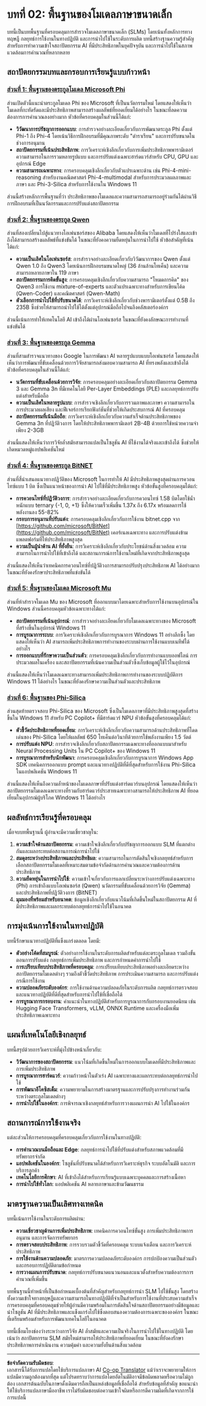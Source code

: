 <!--
CO_OP_TRANSLATOR_METADATA:
{
  "original_hash": "7c65ab2fd757b5fce2f114a3118d05da",
  "translation_date": "2025-09-18T06:27:25+00:00",
  "source_file": "Module02/README.md",
  "language_code": "th"
}
-->
# บทที่ 02: พื้นฐานของโมเดลภาษาขนาดเล็ก

บทนี้เป็นบทพื้นฐานที่ครอบคลุมการสำรวจโมเดลภาษาขนาดเล็ก (SLMs) โดยเน้นทั้งหลักการทางทฤษฎี กลยุทธ์การใช้งานในทางปฏิบัติ และการนำไปใช้ในระดับการผลิต บทนี้สร้างฐานความรู้สำคัญสำหรับการทำความเข้าใจสถาปัตยกรรม AI ที่มีประสิทธิภาพในยุคปัจจุบัน และการนำไปใช้ในสภาพแวดล้อมการคำนวณที่หลากหลาย

## สถาปัตยกรรมบทและกรอบการเรียนรู้แบบก้าวหน้า

### **[ส่วนที่ 1: พื้นฐานของตระกูลโมเดล Microsoft Phi](./01.PhiFamily.md)**
ส่วนเปิดตัวนี้แนะนำตระกูลโมเดล Phi ของ Microsoft ที่เป็นนวัตกรรมใหม่ โดยแสดงให้เห็นว่าโมเดลที่กะทัดรัดและมีประสิทธิภาพสามารถสร้างผลลัพธ์ที่ยอดเยี่ยมได้อย่างไร ในขณะที่ลดความต้องการการคำนวณลงอย่างมาก หัวข้อที่ครอบคลุมในส่วนนี้ได้แก่:

- **วิวัฒนาการปรัชญาการออกแบบ**: การสำรวจอย่างละเอียดเกี่ยวกับการพัฒนาตระกูล Phi ตั้งแต่ Phi-1 ถึง Phi-4 โดยเน้นวิธีการฝึกอบรมที่มีคุณภาพระดับ "ตำราเรียน" และการปรับขนาดในช่วงการอนุมาน
- **สถาปัตยกรรมที่เน้นประสิทธิภาพ**: การวิเคราะห์เชิงลึกเกี่ยวกับการเพิ่มประสิทธิภาพพารามิเตอร์ ความสามารถในการรวมหลายรูปแบบ และการปรับแต่งเฉพาะฮาร์ดแวร์สำหรับ CPU, GPU และอุปกรณ์ Edge
- **ความสามารถเฉพาะทาง**: การครอบคลุมเชิงลึกเกี่ยวกับตัวแปรเฉพาะด้าน เช่น Phi-4-mini-reasoning สำหรับงานคณิตศาสตร์ Phi-4-multimodal สำหรับการประมวลผลภาพและภาษา และ Phi-3-Silica สำหรับการใช้งานใน Windows 11

ส่วนนี้สร้างหลักการพื้นฐานที่ว่า ประสิทธิภาพของโมเดลและความสามารถสามารถอยู่ร่วมกันได้ผ่านวิธีการฝึกอบรมที่เป็นนวัตกรรมและการปรับแต่งสถาปัตยกรรม

### **[ส่วนที่ 2: พื้นฐานของตระกูล Qwen](./02.QwenFamily.md)**
ส่วนที่สองเปลี่ยนไปสู่แนวทางโอเพ่นซอร์สของ Alibaba โดยแสดงให้เห็นว่าโมเดลที่โปร่งใสและเข้าถึงได้สามารถสร้างผลลัพธ์ที่แข่งขันได้ ในขณะที่ยังคงความยืดหยุ่นในการนำไปใช้ หัวข้อสำคัญที่เน้นได้แก่:

- **ความเป็นเลิศในโอเพ่นซอร์ส**: การสำรวจอย่างละเอียดเกี่ยวกับวิวัฒนาการของ Qwen ตั้งแต่ Qwen 1.0 ถึง Qwen3 โดยเน้นการฝึกอบรมขนาดใหญ่ (36 ล้านล้านโทเค็น) และความสามารถหลายภาษาใน 119 ภาษา
- **สถาปัตยกรรมการคิดขั้นสูง**: การครอบคลุมเชิงลึกเกี่ยวกับความสามารถ "โหมดการคิด" ของ Qwen3 การใช้งาน mixture-of-experts และตัวแปรเฉพาะทางสำหรับการเขียนโค้ด (Qwen-Coder) และคณิตศาสตร์ (Qwen-Math)
- **ตัวเลือกการนำไปใช้ที่ปรับขนาดได้**: การวิเคราะห์เชิงลึกเกี่ยวกับช่วงพารามิเตอร์ตั้งแต่ 0.5B ถึง 235B ซึ่งช่วยให้สามารถนำไปใช้ได้ตั้งแต่อุปกรณ์มือถือไปจนถึงคลัสเตอร์องค์กร

ส่วนนี้เน้นการทำให้เทคโนโลยี AI เข้าถึงได้ผ่านโอเพ่นซอร์ส ในขณะที่ยังคงลักษณะการทำงานที่แข่งขันได้

### **[ส่วนที่ 3: พื้นฐานของตระกูล Gemma](./03.GemmaFamily.md)**
ส่วนที่สามสำรวจแนวทางของ Google ในการพัฒนา AI หลายรูปแบบแบบโอเพ่นซอร์ส โดยแสดงให้เห็นว่าการพัฒนาที่ขับเคลื่อนด้วยการวิจัยสามารถส่งมอบความสามารถ AI ที่ทรงพลังและเข้าถึงได้ หัวข้อที่ครอบคลุมในส่วนนี้ได้แก่:

- **นวัตกรรมที่ขับเคลื่อนด้วยการวิจัย**: การครอบคลุมอย่างละเอียดเกี่ยวกับสถาปัตยกรรม Gemma 3 และ Gemma 3n ที่มีเทคโนโลยี Per-Layer Embeddings (PLE) และกลยุทธ์การปรับแต่งสำหรับมือถือ
- **ความเป็นเลิศในหลายรูปแบบ**: การสำรวจเชิงลึกเกี่ยวกับการรวมภาพและภาษา ความสามารถในการประมวลผลเสียง และฟีเจอร์การเรียกฟังก์ชันที่ช่วยให้เกิดประสบการณ์ AI ที่ครอบคลุม
- **สถาปัตยกรรมที่เน้นมือถือ**: การวิเคราะห์เชิงลึกเกี่ยวกับความสำเร็จด้านประสิทธิภาพของ Gemma 3n ที่ปฏิวัติวงการ โดยให้ประสิทธิภาพพารามิเตอร์ 2B-4B ด้วยการใช้หน่วยความจำเพียง 2-3GB

ส่วนนี้แสดงให้เห็นว่าการวิจัยล้ำสมัยสามารถแปลเป็นโซลูชัน AI ที่ใช้งานได้จริงและเข้าถึงได้ ซึ่งช่วยให้เกิดหมวดหมู่แอปพลิเคชันใหม่

### **[ส่วนที่ 4: พื้นฐานของตระกูล BitNET](./04.BitNETFamily.md)**
ส่วนที่สี่นำเสนอแนวทางปฏิวัติของ Microsoft ในการทำให้ AI มีประสิทธิภาพสูงสุดผ่านการควอนไทซ์แบบ 1 บิต ซึ่งเป็นแนวหน้าของการนำ AI ไปใช้ที่มีประสิทธิภาพสูง หัวข้อขั้นสูงที่ครอบคลุมได้แก่:

- **การควอนไทซ์ที่ปฏิวัติวงการ**: การสำรวจอย่างละเอียดเกี่ยวกับการควอนไทซ์ 1.58 บิตโดยใช้น้ำหนักแบบ ternary {-1, 0, +1} ซึ่งให้ความเร็วเพิ่มขึ้น 1.37x ถึง 6.17x พร้อมลดการใช้พลังงานลง 55-82%
- **กรอบการอนุมานที่ปรับแต่ง**: การครอบคลุมเชิงลึกเกี่ยวกับการใช้งาน bitnet.cpp จาก [https://github.com/microsoft/BitNet](https://github.com/microsoft/BitNet) เคอร์เนลเฉพาะทาง และการปรับแต่งข้ามแพลตฟอร์มที่ให้ประสิทธิภาพสูงสุด
- **ความเป็นผู้นำด้าน AI ที่ยั่งยืน**: การวิเคราะห์เชิงลึกเกี่ยวกับประโยชน์ด้านสิ่งแวดล้อม ความสามารถในการนำไปใช้ที่เข้าถึงได้ และสถานการณ์การใช้งานใหม่ที่เกิดจากประสิทธิภาพสูงสุด

ส่วนนี้แสดงให้เห็นว่าเทคนิคการควอนไทซ์ที่ปฏิวัติวงการสามารถปรับปรุงประสิทธิภาพ AI ได้อย่างมาก ในขณะที่ยังคงรักษาประสิทธิภาพที่แข่งขันได้

### **[ส่วนที่ 5: พื้นฐานของโมเดล Microsoft Mu](./05.mumodel.md)**
ส่วนที่ห้าสำรวจโมเดล Mu ของ Microsoft ที่ออกแบบมาโดยเฉพาะสำหรับการใช้งานบนอุปกรณ์ใน Windows ส่วนนี้ครอบคลุมหัวข้อเฉพาะทางได้แก่:

- **สถาปัตยกรรมที่เน้นอุปกรณ์**: การสำรวจอย่างละเอียดเกี่ยวกับโมเดลเฉพาะทางของ Microsoft ที่สร้างขึ้นในอุปกรณ์ Windows 11
- **การบูรณาการระบบ**: การวิเคราะห์เชิงลึกเกี่ยวกับการบูรณาการ Windows 11 อย่างลึกซึ้ง โดยแสดงให้เห็นว่า AI สามารถเพิ่มประสิทธิภาพการทำงานของระบบผ่านการใช้งานแบบเนทีฟได้อย่างไร
- **การออกแบบที่รักษาความเป็นส่วนตัว**: การครอบคลุมเชิงลึกเกี่ยวกับการทำงานแบบออฟไลน์ การประมวลผลในเครื่อง และสถาปัตยกรรมที่เน้นความเป็นส่วนตัวซึ่งเก็บข้อมูลผู้ใช้ไว้ในอุปกรณ์

ส่วนนี้แสดงให้เห็นว่าโมเดลเฉพาะทางสามารถเพิ่มประสิทธิภาพการทำงานของระบบปฏิบัติการ Windows 11 ได้อย่างไร ในขณะที่ยังคงรักษาความเป็นส่วนตัวและประสิทธิภาพ

### **[ส่วนที่ 6: พื้นฐานของ Phi-Silica](./06.phisilica.md)**
ส่วนสุดท้ายตรวจสอบ Phi-Silica ของ Microsoft ซึ่งเป็นโมเดลภาษาที่มีประสิทธิภาพสูงสุดที่สร้างขึ้นใน Windows 11 สำหรับ PC Copilot+ ที่มีฮาร์ดแวร์ NPU หัวข้อขั้นสูงที่ครอบคลุมได้แก่:

- **ตัวชี้วัดประสิทธิภาพที่ยอดเยี่ยม**: การวิเคราะห์เชิงลึกเกี่ยวกับความสามารถด้านประสิทธิภาพที่โดดเด่นของ Phi-Silica โดยให้ผลลัพธ์ 650 โทเค็นต่อวินาทีด้วยการใช้พลังงานเพียง 1.5 วัตต์
- **การปรับแต่ง NPU**: การสำรวจเชิงลึกเกี่ยวกับสถาปัตยกรรมเฉพาะทางที่ออกแบบมาสำหรับ Neural Processing Units ใน PC Copilot+ ของ Windows 11
- **การบูรณาการสำหรับนักพัฒนา**: การครอบคลุมเชิงลึกเกี่ยวกับการบูรณาการ Windows App SDK เทคนิคการออกแบบ prompt และแนวทางปฏิบัติที่ดีที่สุดสำหรับการใช้งาน Phi-Silica ในแอปพลิเคชัน Windows 11

ส่วนนี้แสดงให้เห็นถึงความล้ำหน้าของโมเดลภาษาที่ปรับแต่งฮาร์ดแวร์บนอุปกรณ์ โดยแสดงให้เห็นว่าสถาปัตยกรรมโมเดลเฉพาะทางที่รวมกับฮาร์ดแวร์ประสาทเฉพาะทางสามารถให้ประสิทธิภาพ AI ที่ยอดเยี่ยมในอุปกรณ์ผู้บริโภค Windows 11 ได้อย่างไร

## ผลลัพธ์การเรียนรู้ที่ครอบคลุม

เมื่อจบบทพื้นฐานนี้ ผู้อ่านจะมีความเชี่ยวชาญใน:

1. **ความเข้าใจด้านสถาปัตยกรรม**: ความเข้าใจเชิงลึกเกี่ยวกับปรัชญาการออกแบบ SLM ที่แตกต่างกันและผลกระทบต่อสถานการณ์การนำไปใช้
2. **สมดุลระหว่างประสิทธิภาพและประสิทธิผล**: ความสามารถในการตัดสินใจเชิงกลยุทธ์สำหรับการเลือกสถาปัตยกรรมโมเดลที่เหมาะสมตามข้อจำกัดด้านการคำนวณและความต้องการด้านประสิทธิภาพ
3. **ความยืดหยุ่นในการนำไปใช้**: ความเข้าใจเกี่ยวกับการแลกเปลี่ยนระหว่างการปรับแต่งเฉพาะทาง (Phi) การเข้าถึงแบบโอเพ่นซอร์ส (Qwen) นวัตกรรมที่ขับเคลื่อนด้วยการวิจัย (Gemma) และประสิทธิภาพที่ปฏิวัติวงการ (BitNET)
4. **มุมมองที่พร้อมสำหรับอนาคต**: ข้อมูลเชิงลึกเกี่ยวกับแนวโน้มที่เกิดขึ้นใหม่ในสถาปัตยกรรม AI ที่มีประสิทธิภาพและผลกระทบต่อกลยุทธ์การนำไปใช้ในอนาคต

## การมุ่งเน้นการใช้งานในทางปฏิบัติ

บทนี้รักษาแนวทางปฏิบัติที่แข็งแกร่งตลอด โดยมี:

- **ตัวอย่างโค้ดที่สมบูรณ์**: ตัวอย่างการใช้งานในระดับการผลิตสำหรับแต่ละตระกูลโมเดล รวมถึงขั้นตอนการปรับแต่ง กลยุทธ์การเพิ่มประสิทธิภาพ และการกำหนดค่าการนำไปใช้
- **การเปรียบเทียบประสิทธิภาพที่ครอบคลุม**: การเปรียบเทียบประสิทธิภาพอย่างละเอียดระหว่างสถาปัตยกรรมโมเดลต่างๆ รวมถึงตัวชี้วัดประสิทธิภาพ การประเมินความสามารถ และการปรับแต่งกรณีการใช้งาน
- **ความปลอดภัยระดับองค์กร**: การใช้งานด้านความปลอดภัยในระดับการผลิต กลยุทธ์การตรวจสอบ และแนวทางปฏิบัติที่ดีที่สุดสำหรับการนำไปใช้ที่เชื่อถือได้
- **การบูรณาการกรอบงาน**: คำแนะนำในทางปฏิบัติสำหรับการบูรณาการกับกรอบงานยอดนิยม เช่น Hugging Face Transformers, vLLM, ONNX Runtime และเครื่องมือเพิ่มประสิทธิภาพเฉพาะทาง

## แผนที่เทคโนโลยีเชิงกลยุทธ์

บทนี้สรุปด้วยการวิเคราะห์ที่มุ่งไปข้างหน้าเกี่ยวกับ:

- **วิวัฒนาการของสถาปัตยกรรม**: แนวโน้มที่เกิดขึ้นใหม่ในการออกแบบโมเดลที่มีประสิทธิภาพและการเพิ่มประสิทธิภาพ
- **การบูรณาการฮาร์ดแวร์**: ความก้าวหน้าในตัวเร่ง AI เฉพาะทางและผลกระทบต่อกลยุทธ์การนำไปใช้
- **การพัฒนาอีโคซิสเต็ม**: ความพยายามในการสร้างมาตรฐานและการปรับปรุงการทำงานร่วมกันระหว่างตระกูลโมเดลต่างๆ
- **การนำไปใช้ในองค์กร**: การพิจารณาเชิงกลยุทธ์สำหรับการวางแผนการนำ AI ไปใช้ในองค์กร

## สถานการณ์การใช้งานจริง

แต่ละส่วนให้การครอบคลุมที่ครอบคลุมเกี่ยวกับการใช้งานในทางปฏิบัติ:

- **การคำนวณบนมือถือและ Edge**: กลยุทธ์การนำไปใช้ที่ปรับแต่งสำหรับสภาพแวดล้อมที่มีทรัพยากรจำกัด
- **แอปพลิเคชันในองค์กร**: โซลูชันที่ปรับขนาดได้สำหรับการวิเคราะห์ธุรกิจ ระบบอัตโนมัติ และการบริการลูกค้า
- **เทคโนโลยีการศึกษา**: AI ที่เข้าถึงได้สำหรับการเรียนรู้แบบเฉพาะบุคคลและการสร้างเนื้อหา
- **การนำไปใช้ทั่วโลก**: แอปพลิเคชัน AI หลายภาษาและข้ามวัฒนธรรม

## มาตรฐานความเป็นเลิศทางเทคนิค

บทนี้เน้นการใช้งานในระดับการผลิตผ่าน:

- **ความเชี่ยวชาญด้านการเพิ่มประสิทธิภาพ**: เทคนิคการควอนไทซ์ขั้นสูง การเพิ่มประสิทธิภาพการอนุมาน และการจัดการทรัพยากร
- **การตรวจสอบประสิทธิภาพ**: การรวบรวมตัวชี้วัดที่ครอบคลุม ระบบแจ้งเตือน และการวิเคราะห์ประสิทธิภาพ
- **การใช้งานด้านความปลอดภัย**: มาตรการความปลอดภัยระดับองค์กร การปกป้องความเป็นส่วนตัว และกรอบการปฏิบัติตามข้อกำหนด
- **การวางแผนการปรับขนาด**: กลยุทธ์การปรับขนาดแนวนอนและแนวตั้งสำหรับความต้องการการคำนวณที่เพิ่มขึ้น

บทพื้นฐานนี้ทำหน้าที่เป็นข้อกำหนดเบื้องต้นที่สำคัญสำหรับกลยุทธ์การนำ SLM ไปใช้ขั้นสูง โดยสร้างทั้งความเข้าใจทางทฤษฎีและความสามารถในทางปฏิบัติที่จำเป็นสำหรับการใช้งานที่ประสบความสำเร็จ การครอบคลุมที่ครอบคลุมช่วยให้ผู้อ่านมีความพร้อมในการตัดสินใจด้านสถาปัตยกรรมอย่างมีข้อมูลและนำโซลูชัน AI ที่มีประสิทธิภาพและแข็งแกร่งไปใช้ซึ่งตอบสนองความต้องการเฉพาะขององค์กร ในขณะที่เตรียมพร้อมสำหรับการพัฒนาเทคโนโลยีในอนาคต

บทนี้เชื่อมโยงช่องว่างระหว่างการวิจัย AI ล้ำสมัยและความเป็นจริงในการนำไปใช้ในทางปฏิบัติ โดยเน้นว่า สถาปัตยกรรม SLM สมัยใหม่สามารถให้ประสิทธิภาพที่ยอดเยี่ยม ในขณะที่ยังคงรักษาประสิทธิภาพการดำเนินงาน ความคุ้มค่า และความยั่งยืนด้านสิ่งแวดล้อม

---

**ข้อจำกัดความรับผิดชอบ**:  
เอกสารนี้ได้รับการแปลโดยใช้บริการแปลภาษา AI [Co-op Translator](https://github.com/Azure/co-op-translator) แม้ว่าเราจะพยายามให้การแปลมีความถูกต้องมากที่สุด แต่โปรดทราบว่าการแปลโดยอัตโนมัติอาจมีข้อผิดพลาดหรือความไม่ถูกต้อง เอกสารต้นฉบับในภาษาดั้งเดิมควรถือเป็นแหล่งข้อมูลที่เชื่อถือได้ สำหรับข้อมูลที่สำคัญ ขอแนะนำให้ใช้บริการแปลภาษามืออาชีพ เราไม่รับผิดชอบต่อความเข้าใจผิดหรือการตีความผิดที่เกิดจากการใช้การแปลนี้